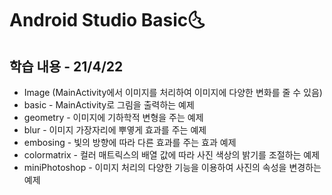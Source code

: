 # Android Studio Basic:last_quarter_moon_with_face:

## 학습 내용 - 21/4/22

- Image (MainActivity에서 이미지를 처리하여 이미지에 다양한 변화를 줄 수 있음)
- basic - MainActivity로 그림을 출력하는 예제
- geometry - 이미지에 기하학적 변형을 주는 예제
- blur - 이미지 가장자리에 뿌옇게 효과를 주는 예제
- embosing - 빛의 방향에 따라 다른 효과를 주는 효과 예제
- colormatrix - 컬러 매트릭스의 배열 값에 따라 사진 색상의 밝기를 조절하는 예제
- miniPhotoshop - 이미지 처리의 다양한 기능을 이용하여 사진의 속성을 변경하는 예제

